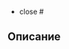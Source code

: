 <!--
Если этот PR закрывает Issue, то укажи ссылку на него. Используй доступные ключевые слова (см. https://docs.github.com/en/get-started/writing-on-github/working-with-advanced-formatting/using-keywords-in-issues-and-pull-requests).
-->

- close #

## Описание

<!--
По возможности, напиши подробности о том, что делает PR. Обязательно опиши подводные камни.
В будущем это поможет ответить почему было сделано именно так.

Добавь ссылки на связанные задачи, если такие есть. Это также позволит легче разобраться откуда
росло изменение.

Пример:
- related to #123
-->

<!--
## Чеклист для компонента

a) Если это существующий UI-компонент

- [ ] Unit тест обновлён
- [ ] Пройдено дизайн-ревью (не всегда необходимо, @VKCOM/vkui-core подскажут)

b) Если это новый UI-компонент

- [ ] Написан новый Unit тест
- [ ] Создан скриншотный тест
- [ ] Пройдено дизайн-ревью (не всегда необходимо, @VKCOM/vkui-core подскажут)
-->

<!--
## Чеклист для функций

- [ ] Unit тест написан/обновлён
-->
